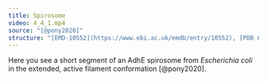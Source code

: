 ```yaml
---
title: Spirosome
video: 4_4_1.mp4
source: "[@pony2020]"
structure: "[EMD-10552](https://www.ebi.ac.uk/emdb/entry/10552), [PDB 6TQH](http://rcsb.org/structure/6TQH)"
---
```

Here you see a short segment of an AdhE spirosome from *Escherichia coli* in the extended, active filament conformation [@pony2020].

